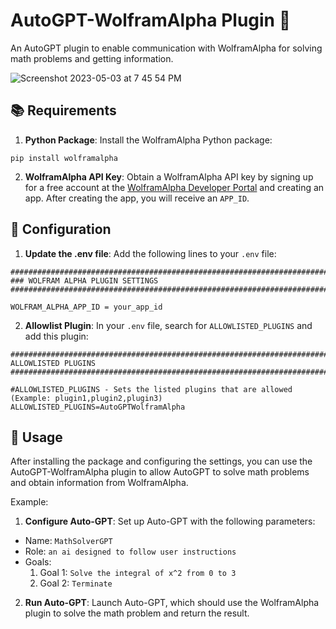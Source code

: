 # AutoGPT-WolframAlpha Plugin 🔢

An AutoGPT plugin to enable communication with WolframAlpha for solving math problems and getting information.

![Screenshot 2023-05-03 at 7 45 54 PM](https://user-images.githubusercontent.com/107640947/236104175-2cfd9344-64e6-4647-8343-72d69b1bc0d0.png)

## 📚 Requirements

1. **Python Package**: Install the WolframAlpha Python package:

`pip install wolframalpha`

2. **WolframAlpha API Key**: Obtain a WolframAlpha API key by signing up for a free account at the [WolframAlpha Developer Portal](https://developer.wolframalpha.com/portal/signup.html) and creating an app. After creating the app, you will receive an `APP_ID`.

## 🔧 Configuration

1. **Update the .env file**: Add the following lines to your `.env` file:

```
################################################################################
### WOLFRAM ALPHA PLUGIN SETTINGS
################################################################################

WOLFRAM_ALPHA_APP_ID = your_app_id
```

2. **Allowlist Plugin**: In your `.env` file, search for `ALLOWLISTED_PLUGINS` and add this plugin:

```
################################################################################
ALLOWLISTED PLUGINS
################################################################################

#ALLOWLISTED_PLUGINS - Sets the listed plugins that are allowed (Example: plugin1,plugin2,plugin3)
ALLOWLISTED_PLUGINS=AutoGPTWolframAlpha
```


## 🚀 Usage

After installing the package and configuring the settings, you can use the AutoGPT-WolframAlpha plugin to allow AutoGPT to solve math problems and obtain information from WolframAlpha.

Example:

1. **Configure Auto-GPT**: Set up Auto-GPT with the following parameters:
- Name: `MathSolverGPT`
- Role: `an ai designed to follow user instructions`
- Goals:
  1. Goal 1: `Solve the integral of x^2 from 0 to 3`
  2. Goal 2: `Terminate`

2. **Run Auto-GPT**: Launch Auto-GPT, which should use the WolframAlpha plugin to solve the math problem and return the result.


